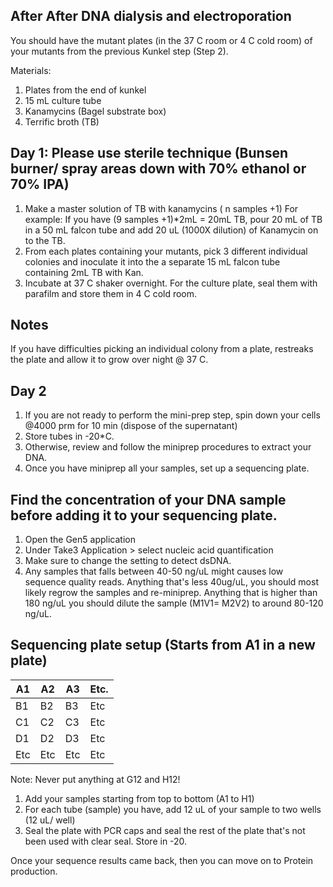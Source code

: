 ## After After DNA dialysis and electroporation
You should have the mutant plates (in the 37 C room or 4 C cold room) of your mutants from the previous Kunkel step (Step 2).   

Materials:
1. Plates from the end of kunkel
2. 15 mL culture tube
3. Kanamycins (Bagel substrate box)
4. Terrific broth (TB)

## Day 1: Please use sterile technique (Bunsen burner/ spray areas down with 70% ethanol or 70% IPA)
1. Make a master solution of TB with kanamycins ( n samples +1)
For example: If you have (9 samples +1)*2mL = 20mL TB, pour 20 mL of TB in a 50 mL falcon tube and add 20 uL (1000X dilution) of Kanamycin on to the TB. 
2. From each plates containing your mutants, pick 3 different individual colonies and inoculate it into the a separate 15 mL falcon tube containing 2mL TB with Kan.
3. Incubate at 37 C shaker overnight.
For the culture plate, seal them with parafilm and store them in 4 C cold room.

## Notes
If you have difficulties picking an individual colony from a plate, restreaks the plate and allow it to grow over night @ 37 C.

## Day 2
1. If you are not ready to perform the mini-prep step, spin down your cells @4000 prm for 10 min (dispose of the supernatant) 
2. Store tubes in -20*C.
3. Otherwise, review and follow the miniprep procedures to extract your DNA. 
4. Once you have miniprep all your samples, set up a sequencing plate. 

## Find the concentration of your DNA sample before adding it to your sequencing plate.

1. Open the Gen5 application
2. Under Take3 Application > select nucleic acid quantification
3. Make sure to change the setting to detect dsDNA. 
4. Any samples that falls between 40-50 ng/uL might causes low sequence quality reads. 
Anything that's less 40ug/uL, you should most likely regrow the samples and re-miniprep. 
Anything that is higher than 180 ng/uL you should dilute the sample (M1V1= M2V2) to around 80-120 ng/uL. 


## Sequencing plate setup (Starts from A1 in a new plate)
A1  | A2  | A3  | Etc. 
----|-----|-----|---- 
B1  | B2  | B3  | Etc
C1  | C2  | C3  | Etc
D1  | D2  | D3  | Etc
Etc | Etc | Etc | Etc
Note: Never put anything at G12 and H12!

1. Add your samples starting from top to bottom (A1 to H1) 
2. For each tube (sample) you have, add 12 uL of your sample to two wells (12 uL/ well) 
3. Seal the plate with PCR caps and seal the rest of the plate that's not been used with clear seal. Store in -20. 

Once your sequence results came back, then you can move on to Protein production. 

